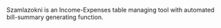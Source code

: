 Szamlazokni is an Income-Expenses table managing tool with automated bill-summary generating function.
